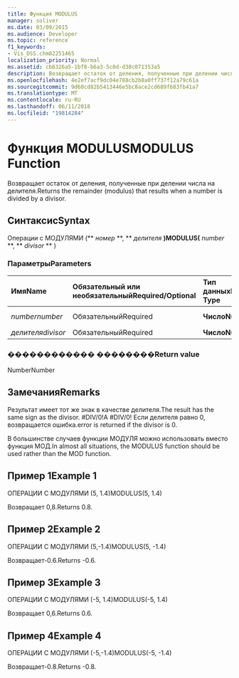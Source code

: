 ```yaml
---
title: Функция MODULUS
manager: soliver
ms.date: 03/09/2015
ms.audience: Developer
ms.topic: reference
f1_keywords:
- Vis_DSS.chm82251465
localization_priority: Normal
ms.assetid: cb6326a5-1bf8-b6a3-5c0d-d38c071353a5
description: Возвращает остаток от деления, полученные при делении числа на делителя.
ms.openlocfilehash: 4e2ef7acf9dc04e788cb2b8a0ff737f12a79c61a
ms.sourcegitcommit: 9d60cd82b5413446e5bc8ace2cd689f683fb41a7
ms.translationtype: MT
ms.contentlocale: ru-RU
ms.lasthandoff: 06/11/2018
ms.locfileid: "19814284"
---
```

# <a name="modulus-function"></a><span data-ttu-id="0c683-103">Функция MODULUS</span><span class="sxs-lookup"><span data-stu-id="0c683-103">MODULUS Function</span></span>

<span data-ttu-id="0c683-104">Возвращает остаток от деления, полученные при делении числа на делителя.</span><span class="sxs-lookup"><span data-stu-id="0c683-104">Returns the remainder (modulus) that results when a number is divided by a divisor.</span></span>
  
## <a name="syntax"></a><span data-ttu-id="0c683-105">Синтаксис</span><span class="sxs-lookup"><span data-stu-id="0c683-105">Syntax</span></span>

<span data-ttu-id="0c683-106">Операции с МОДУЛЯМИ (** *номер* **, ** *делителя* **)</span><span class="sxs-lookup"><span data-stu-id="0c683-106">MODULUS(** *number* **, ** *divisor* ** )</span></span> 
  
### <a name="parameters"></a><span data-ttu-id="0c683-107">Параметры</span><span class="sxs-lookup"><span data-stu-id="0c683-107">Parameters</span></span>

|<span data-ttu-id="0c683-108">**Имя**</span><span class="sxs-lookup"><span data-stu-id="0c683-108">**Name**</span></span>|<span data-ttu-id="0c683-109">**Обязательный или необязательный**</span><span class="sxs-lookup"><span data-stu-id="0c683-109">**Required/Optional**</span></span>|<span data-ttu-id="0c683-110">**Тип данных**</span><span class="sxs-lookup"><span data-stu-id="0c683-110">**Data Type**</span></span>|<span data-ttu-id="0c683-111">**Описание**</span><span class="sxs-lookup"><span data-stu-id="0c683-111">**Description**</span></span>|
|:-----|:-----|:-----|:-----|
| <span data-ttu-id="0c683-112">_number_</span><span class="sxs-lookup"><span data-stu-id="0c683-112">_number_</span></span> <br/> |<span data-ttu-id="0c683-113">Обязательный</span><span class="sxs-lookup"><span data-stu-id="0c683-113">Required</span></span>  <br/> |<span data-ttu-id="0c683-114">**Число**</span><span class="sxs-lookup"><span data-stu-id="0c683-114">**Number**</span></span> <br/> |<span data-ttu-id="0c683-115">Дивидендов.</span><span class="sxs-lookup"><span data-stu-id="0c683-115">The dividend.</span></span>  <br/> |
| <span data-ttu-id="0c683-116">_делителя_</span><span class="sxs-lookup"><span data-stu-id="0c683-116">_divisor_</span></span> <br/> |<span data-ttu-id="0c683-117">Обязательный</span><span class="sxs-lookup"><span data-stu-id="0c683-117">Required</span></span>  <br/> |<span data-ttu-id="0c683-118">**Число**</span><span class="sxs-lookup"><span data-stu-id="0c683-118">**Number**</span></span> <br/> |<span data-ttu-id="0c683-119">Делителя.</span><span class="sxs-lookup"><span data-stu-id="0c683-119">The divisor.</span></span>  <br/> |
   
### <a name="return-value"></a><span data-ttu-id="0c683-120">������������ ��������</span><span class="sxs-lookup"><span data-stu-id="0c683-120">Return value</span></span>

<span data-ttu-id="0c683-121">Number</span><span class="sxs-lookup"><span data-stu-id="0c683-121">Number</span></span>
  
## <a name="remarks"></a><span data-ttu-id="0c683-122">Замечания</span><span class="sxs-lookup"><span data-stu-id="0c683-122">Remarks</span></span>

<span data-ttu-id="0c683-123">Результат имеет тот же знак в качестве делителя.</span><span class="sxs-lookup"><span data-stu-id="0c683-123">The result has the same sign as the divisor.</span></span> <span data-ttu-id="0c683-124">#DIV/0!</span><span class="sxs-lookup"><span data-stu-id="0c683-124">A #DIV/0!</span></span> <span data-ttu-id="0c683-125">Если делителя равно 0, возвращается ошибка.</span><span class="sxs-lookup"><span data-stu-id="0c683-125">error is returned if the divisor is 0.</span></span> 
  
<span data-ttu-id="0c683-126">В большинстве случаев функции МОДУЛЯ можно использовать вместо функция МОД.</span><span class="sxs-lookup"><span data-stu-id="0c683-126">In almost all situations, the MODULUS function should be used rather than the MOD function.</span></span> 
  
## <a name="example-1"></a><span data-ttu-id="0c683-127">Пример 1</span><span class="sxs-lookup"><span data-stu-id="0c683-127">Example 1</span></span>

<span data-ttu-id="0c683-128">ОПЕРАЦИИ С МОДУЛЯМИ (5, 1.4)</span><span class="sxs-lookup"><span data-stu-id="0c683-128">MODULUS(5, 1.4)</span></span>
  
<span data-ttu-id="0c683-129">Возвращает 0,8.</span><span class="sxs-lookup"><span data-stu-id="0c683-129">Returns 0.8.</span></span>
  
## <a name="example-2"></a><span data-ttu-id="0c683-130">Пример 2</span><span class="sxs-lookup"><span data-stu-id="0c683-130">Example 2</span></span>

<span data-ttu-id="0c683-131">ОПЕРАЦИИ С МОДУЛЯМИ (5,-1.4)</span><span class="sxs-lookup"><span data-stu-id="0c683-131">MODULUS(5, -1.4)</span></span>
  
<span data-ttu-id="0c683-132">Возвращает-0.6.</span><span class="sxs-lookup"><span data-stu-id="0c683-132">Returns -0.6.</span></span>
  
## <a name="example-3"></a><span data-ttu-id="0c683-133">Пример 3</span><span class="sxs-lookup"><span data-stu-id="0c683-133">Example 3</span></span>

<span data-ttu-id="0c683-134">ОПЕРАЦИИ С МОДУЛЯМИ (-5, 1.4)</span><span class="sxs-lookup"><span data-stu-id="0c683-134">MODULUS(-5, 1.4)</span></span>
  
<span data-ttu-id="0c683-135">Возвращает 0,6.</span><span class="sxs-lookup"><span data-stu-id="0c683-135">Returns 0.6.</span></span>
  
## <a name="example-4"></a><span data-ttu-id="0c683-136">Пример 4</span><span class="sxs-lookup"><span data-stu-id="0c683-136">Example 4</span></span>

<span data-ttu-id="0c683-137">ОПЕРАЦИИ С МОДУЛЯМИ (-5,-1.4)</span><span class="sxs-lookup"><span data-stu-id="0c683-137">MODULUS(-5, -1.4)</span></span>
  
<span data-ttu-id="0c683-138">Возвращает-0.8.</span><span class="sxs-lookup"><span data-stu-id="0c683-138">Returns -0.8.</span></span>
  

